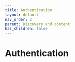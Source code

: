 ```yaml
---
title: Authentication
layout: default
nav_order: 2
parent: Discovery and content
has_children: false
---
```


# Authentication
